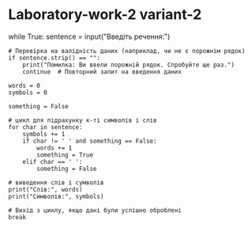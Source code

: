 # Laboratory-work-2 variant-2

while True:
    sentence = input("Введіть речення:")

    # Перевірка на валідність даних (наприклад, чи не є порожнім рядок)
    if sentence.strip() == "":
        print("Помилка: Ви ввели порожній рядок. Спробуйте ще раз.")
        continue  # Повторний запит на введення даних

    words = 0
    symbols = 0

    something = False

    # цикл для підрахунку к-ті символів і слів
    for char in sentence:
        symbols += 1
        if char != ' ' and something == False:
            words += 1
            something = True
        elif char == ' ':
            something = False

    # виведення слів і сумволів
    print("Слів:", words)
    print("Символів:", symbols)

    # Вихід з циклу, якщо дані були успішно оброблені
    break

